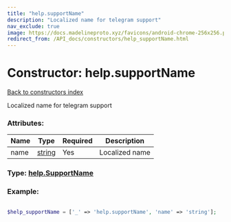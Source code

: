 ```yaml
---
title: "help.supportName"
description: "Localized name for telegram support"
nav_exclude: true
image: https://docs.madelineproto.xyz/favicons/android-chrome-256x256.png
redirect_from: /API_docs/constructors/help_supportName.html
---
```

# Constructor: help.supportName  
[Back to constructors index](/API_docs/constructors/index.html)



Localized name for telegram support

### Attributes:

| Name     |    Type       | Required | Description |
|----------|---------------|----------|-------------|
|name|[string](/API_docs/types/string.html) | Yes|Localized name|



### Type: [help.SupportName](/API_docs/types/help.SupportName.html)


### Example:

```php

$help_supportName = ['_' => 'help.supportName', 'name' => 'string'];
```  
